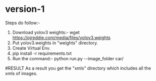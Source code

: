 # version-1
Steps do follow:-
1. Download yolov3 weights:- wget https://pjreddie.com/media/files/yolov3.weights
2. Put yolov3.weights in "weights" directory.
3. Create Virtual Env.
4. pip install -r requirements.txt
5. Run the command:- python run.py --image_folder car/

#RESULT
As a result you get the "xmls" directory which includes all the xmls of images.


